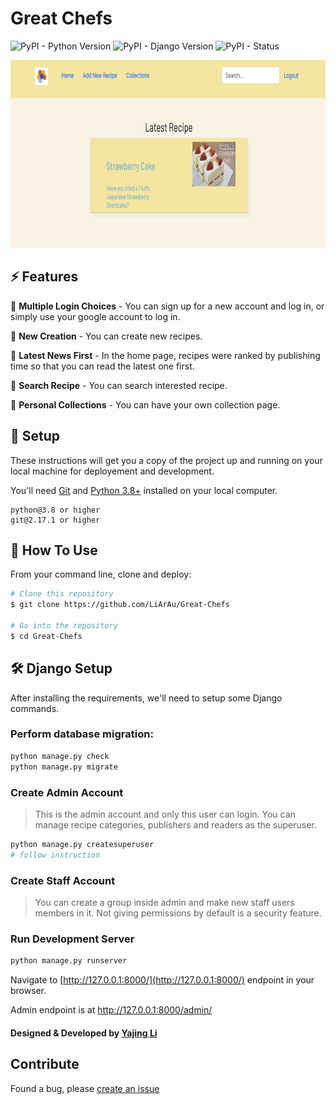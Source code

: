 # Great Chefs

![PyPI - Python Version](https://img.shields.io/pypi/pyversions/Django.svg)
![PyPI - Django Version](https://img.shields.io/pypi/djversions/djangorestframework.svg)
![PyPI - Status](https://img.shields.io/pypi/status/Django.svg)



<p align="center">
  <img src="./home.png" width=700 height=300 />
</p>

## ⚡ Features

🎯 **Multiple Login Choices** - You can sign up for a new account and log in, or simply use your google account to log in.

🎯 **New Creation** - You can create new recipes.

🎯 **Latest News First** - In the home page, recipes were ranked by publishing time so that you can read the latest one first.

🎯 **Search Recipe** - You can search interested recipe.

🎯 **Personal Collections** - You can have your own collection page.



## 🚀 Setup

These instructions will get you a copy of the project up and running on your local machine for deployement and development.

You'll need [Git](https://git-scm.com) and [Python 3.8+](https://www.python.org/downloads/) installed on your local computer.

```
python@3.8 or higher
git@2.17.1 or higher
```

## 🔧 How To Use

From your command line, clone and deploy:

```bash
# Clone this repository
$ git clone https://github.com/LiArAu/Great-Chefs

# Go into the repository
$ cd Great-Chefs
```

## 🛠️ Django Setup

After installing the requirements, we'll need to setup some Django commands.

### Perform database migration:

```bash
python manage.py check
python manage.py migrate
```

### Create Admin Account

> This is the admin account and only this user can login. You can manage recipe categories, publishers and readers as the superuser.

```bash
python manage.py createsuperuser
# follow instruction
```

### Create Staff Account

> You can create a group inside admin and make new staff users members in it. Not giving permissions by default is a security feature.

### Run Development Server

```bash
python manage.py runserver
```

Navigate to [http://127.0.0.1:8000/](http://127.0.0.1:8000/) endpoint in your browser.

Admin endpoint is at http://127.0.0.1:8000/admin/

#### Designed & Developed by [Yajing Li](https://www.github.com/LiArAu)

## Contribute
Found a bug, please [create an issue](https://github.com/LiArAu/Great-Chefs/issues)
